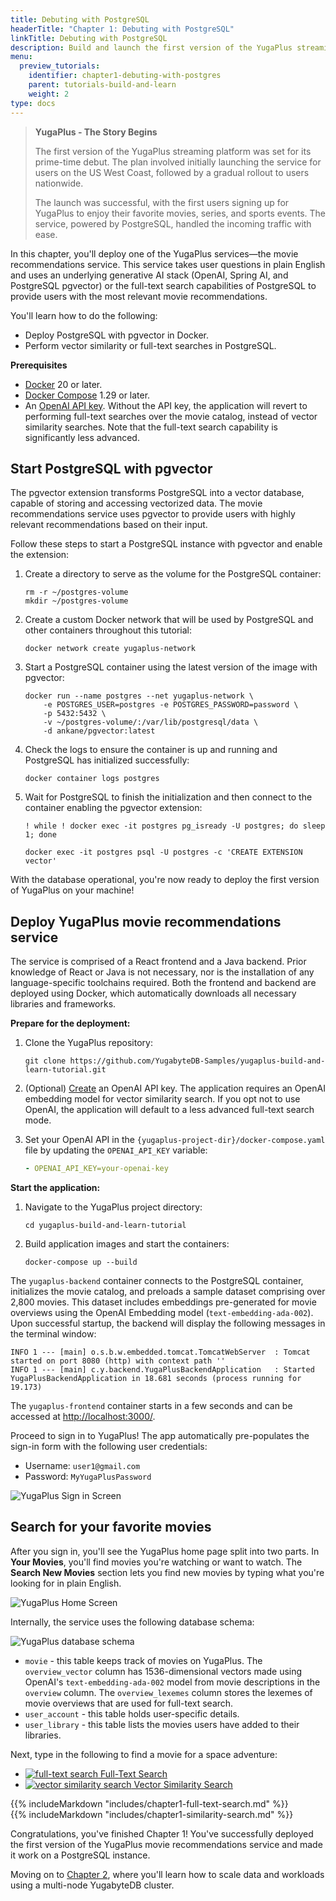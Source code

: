 ```yaml
---
title: Debuting with PostgreSQL
headerTitle: "Chapter 1: Debuting with PostgreSQL"
linkTitle: Debuting with PostgreSQL
description: Build and launch the first version of the YugaPlus streaming service on PostgreSQL.
menu:
  preview_tutorials:
    identifier: chapter1-debuting-with-postgres
    parent: tutorials-build-and-learn
    weight: 2
type: docs
---
```


>**YugaPlus - The Story Begins**
>
>The first version of the YugaPlus streaming platform was set for its prime-time debut. The plan involved initially launching the service for users on the US West Coast, followed by a gradual rollout to users nationwide.
>
>The launch was successful, with the first users signing up for YugaPlus to enjoy their favorite movies, series, and sports events. The service, powered by PostgreSQL, handled the incoming traffic with ease.

In this chapter, you'll deploy one of the YugaPlus services—the movie recommendations service. This service takes user questions in plain English and uses an underlying generative AI stack (OpenAI, Spring AI, and PostgreSQL pgvector) or the full-text search capabilities of PostgreSQL to provide users with the most relevant movie recommendations.

You'll learn how to do the following:

* Deploy PostgreSQL with pgvector in Docker.
* Perform vector similarity or full-text searches in PostgreSQL.

**Prerequisites**

* [Docker](https://www.docker.com) 20 or later.
* [Docker Compose](https://docs.docker.com/compose/install/) 1.29 or later.
* An [OpenAI API key](https://platform.openai.com/docs/introduction). Without the API key, the application will revert to performing full-text searches over the movie catalog, instead of vector similarity searches. Note that the full-text search capability is significantly less advanced.

## Start PostgreSQL with pgvector

The pgvector extension transforms PostgreSQL into a vector database, capable of storing and accessing vectorized data. The movie recommendations service uses pgvector to provide users with highly relevant recommendations based on their input.

Follow these steps to start a PostgreSQL instance with pgvector and enable the extension:

1. Create a directory to serve as the volume for the PostgreSQL container:

    ```shell
    rm -r ~/postgres-volume
    mkdir ~/postgres-volume
    ```

1. Create a custom Docker network that will be used by PostgreSQL and other containers throughout this tutorial:

    ```shell
    docker network create yugaplus-network
    ```

1. Start a PostgreSQL container using the latest version of the image with pgvector:

    ```shell
    docker run --name postgres --net yugaplus-network \
        -e POSTGRES_USER=postgres -e POSTGRES_PASSWORD=password \
        -p 5432:5432 \
        -v ~/postgres-volume/:/var/lib/postgresql/data \
        -d ankane/pgvector:latest
    ```

1. Check the logs to ensure the container is up and running and PostgreSQL has initialized successfully:

    ```shell
    docker container logs postgres
    ```

1. Wait for PostgreSQL to finish the initialization and then connect to the container enabling the pgvector extension:

    ```shell
    ! while ! docker exec -it postgres pg_isready -U postgres; do sleep 1; done

    docker exec -it postgres psql -U postgres -c 'CREATE EXTENSION vector'
    ```

With the database operational, you're now ready to deploy the first version of YugaPlus on your machine!

## Deploy YugaPlus movie recommendations service

The service is comprised of a React frontend and a Java backend. Prior knowledge of React or Java is not necessary, nor is the installation of any language-specific toolchains required. Both the frontend and backend are deployed using Docker, which automatically downloads all necessary libraries and frameworks.

**Prepare for the deployment:**

1. Clone the YugaPlus repository:

    ```shell
    git clone https://github.com/YugabyteDB-Samples/yugaplus-build-and-learn-tutorial.git
    ```

1. (Optional) [Create](https://platform.openai.com) an OpenAI API key. The application requires an OpenAI embedding model for vector similarity search. If you opt not to use OpenAI, the application will default to a less advanced full-text search mode.

1. Set your OpenAI API in the `{yugaplus-project-dir}/docker-compose.yaml` file by updating the `OPENAI_API_KEY` variable:

    ```yaml
    - OPENAI_API_KEY=your-openai-key
    ```

**Start the application:**

1. Navigate to the YugaPlus project directory:

    ```shell
    cd yugaplus-build-and-learn-tutorial
    ```

1. Build application images and start the containers:

    ```shell
    docker-compose up --build
    ```

The `yugaplus-backend` container connects to the PostgreSQL container, initializes the movie catalog, and preloads a sample dataset comprising over 2,800 movies. This dataset includes embeddings pre-generated for movie overviews using the OpenAI Embedding model (`text-embedding-ada-002`). Upon successful startup, the backend will display the following messages in the terminal window:

```output
INFO 1 --- [main] o.s.b.w.embedded.tomcat.TomcatWebServer  : Tomcat started on port 8080 (http) with context path ''
INFO 1 --- [main] c.y.backend.YugaPlusBackendApplication   : Started YugaPlusBackendApplication in 18.681 seconds (process running for 19.173)
```

The `yugaplus-frontend` container starts in a few seconds and can be accessed at <http://localhost:3000/>.

Proceed to sign in to YugaPlus! The app automatically pre-populates the sign-in form with the following user credentials:

* Username: `user1@gmail.com`
* Password: `MyYugaPlusPassword`

![YugaPlus Sign in Screen](/images/tutorials/build-and-learn/login-screen.png)

## Search for your favorite movies

After you sign in, you'll see the YugaPlus home page split into two parts. In **Your Movies**, you'll find movies you're watching or want to watch. The **Search New Movies** section lets you find new movies by typing what you're looking for in plain English.

![YugaPlus Home Screen](/images/tutorials/build-and-learn/chapter1-home-screen.png)

Internally, the service uses the following database schema:

![YugaPlus database schema](/images/tutorials/build-and-learn/yugaplus-schema.png)

* `movie` - this table keeps track of movies on YugaPlus. The `overview_vector` column has 1536-dimensional vectors made using OpenAI's `text-embedding-ada-002` model from movie descriptions in the `overview` column. The `overview_lexemes` column stores the lexemes of movie overviews that are used for full-text search.
* `user_account` - this table holds user-specific details.
* `user_library` - this table lists the movies users have added to their libraries.

Next, type in the following to find a movie for a space adventure:

<ul class="nav nav-tabs-alt nav-tabs-yb custom-tabs">
  <li>
    <a href="#fulltext" class="nav-link active" id="fulltext-tab" data-toggle="tab"
      role="tab" aria-controls="fulltext" aria-selected="true">
      <img src="/icons/search.svg" alt="full-text search">
      Full-Text Search
    </a>
  </li>
  <li>
    <a href="#similarity" class="nav-link" id="similarity-tab" data-toggle="tab"
      role="tab" aria-controls="similarity" aria-selected="false">
      <img src="/icons/openai-logomark.svg" alt="vector similarity search">
      Vector Similarity Search
    </a>
  </li>
</ul>

<div class="tab-content">
  <div id="fulltext" class="tab-pane fade show active" role="tabpanel" aria-labelledby="fulltext-tab">
{{% includeMarkdown "includes/chapter1-full-text-search.md" %}}
  </div>
  <div id="similarity" class="tab-pane fade" role="tabpanel" aria-labelledby="similarity-tab">
{{% includeMarkdown "includes/chapter1-similarity-search.md" %}}
  </div>
</div>

Congratulations, you've finished Chapter 1! You've successfully deployed the first version of the YugaPlus movie recommendations service and made it work on a PostgreSQL instance.

Moving on to [Chapter 2](../chapter2-scaling-with-yugabytedb), where you'll learn how to scale data and workloads using a multi-node YugabyteDB cluster.
